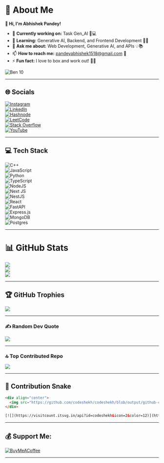 # 💫 About Me  
**👋 Hi, I'm Abhishek Pandey!**  

- 🔭 **Currently working on:** Task Gen_AI 🧠💻  
- 🌱 **Learning:** Generative AI, Backend, and Frontend Development 🤖🌐  
- 💬 **Ask me about:** Web Development, Generative AI, and APIs 💡📚  
- 📫 **How to reach me:** [pandeyabhishek1518@gmail.com](mailto:pandeyabhishek1518@gmail.com) 📩  
- ⚡ **Fun fact:** I love to box and work out! 🥊💪  

![Ben 10](https://media.tenor.com/Frh4MuD0A_UAAAAC/ben10-alien-x.gif)  

---

## 🌐 Socials  
[![Instagram](https://img.shields.io/badge/Instagram-%23E4405F.svg?logo=Instagram&logoColor=white)](https://www.instagram.com/codeshekh/)  
[![LinkedIn](https://img.shields.io/badge/LinkedIn-%230077B5.svg?logo=linkedin&logoColor=white)](https://www.linkedin.com/in/abhishek-pandey-272a882a9/)  
[![Hashnode](https://img.shields.io/badge/Hashnode-%232962FF.svg?logo=hashnode&logoColor=white)](https://hashnode.com/@codeshek)  
[![LeetCode](https://img.shields.io/badge/LeetCode-%23FFA116.svg?logo=LeetCode&logoColor=white)](https://leetcode.com/codeshek/)  
[![Stack Overflow](https://img.shields.io/badge/-Stackoverflow-FE7A16?logo=stack-overflow&logoColor=white)](https://stackoverflow.com/users/28445784/codeshek)  
[![YouTube](https://img.shields.io/badge/YouTube-%23FF0000.svg?logo=YouTube&logoColor=white)](https://www.youtube.com/@codeshek)  

---

## 💻 Tech Stack  
![C++](https://img.shields.io/badge/c++-%2300599C.svg?style=flat&logo=c%2B%2B&logoColor=white)  
![JavaScript](https://img.shields.io/badge/javascript-%23323330.svg?style=flat&logo=javascript&logoColor=%23F7DF1E)  
![Python](https://img.shields.io/badge/python-3670A0?style=flat&logo=python&logoColor=ffdd54)  
![TypeScript](https://img.shields.io/badge/typescript-%23007ACC.svg?style=flat&logo=typescript&logoColor=white)  
![NodeJS](https://img.shields.io/badge/node.js-6DA55F?style=flat&logo=node.js&logoColor=white)  
![Next JS](https://img.shields.io/badge/Next-black?style=flat&logo=next.js&logoColor=white)  
![NestJS](https://img.shields.io/badge/nestjs-%23E0234E.svg?style=flat&logo=nestjs&logoColor=white)  
![React](https://img.shields.io/badge/react-%2320232a.svg?style=flat&logo=react&logoColor=%2361DAFB)  
![FastAPI](https://img.shields.io/badge/FastAPI-005571?style=flat&logo=fastapi)  
![Express.js](https://img.shields.io/badge/express.js-%23404d59.svg?style=flat&logo=express&logoColor=%2361DAFB)  
![MongoDB](https://img.shields.io/badge/MongoDB-%234ea94b.svg?style=flat&logo=mongodb&logoColor=white)  
![Postgres](https://img.shields.io/badge/postgres-%23316192.svg?style=flat&logo=postgresql&logoColor=white)  

---

# 📊 GitHub Stats  
![](https://github-readme-stats.vercel.app/api?username=codeshekh&theme=graywhite&hide_border=true&include_all_commits=false&count_private=false)  
![](https://github-readme-streak-stats.herokuapp.com/?user=codeshekh&theme=graywhite&hide_border=true)  
![](https://github-readme-stats.vercel.app/api/top-langs/?username=codeshekh&theme=graywhite&hide_border=true&include_all_commits=false&count_private=false&layout=compact)  

---

## 🏆 GitHub Trophies  
![](https://github-profile-trophy.vercel.app/?username=codeshekh&theme=dracula&no-frame=true&no-bg=true&margin-w=4)  

---

### ✍️ Random Dev Quote  
![](https://quotes-github-readme.vercel.app/api?type=horizontal&theme=dark)  

---

### 🔝 Top Contributed Repo  
![](https://github-contributor-stats.vercel.app/api?username=codeshekh&limit=5&theme=default&combine_all_yearly_contributions=true)  

---

## 🐍 Contribution Snake  
```html
<div align="center">
  <img src="https://github.com/codeshekh/codeshekh/blob/output/github-contribution-grid-snake.svg" alt="snake animation" />
</div>

[![](https://visitcount.itsvg.in/api?id=codeshekh&icon=2&color=12)](https://visitcount.itsvg.in)
```
---

## 💰 Support Me:
[![BuyMeACoffee](https://img.shields.io/badge/Buy%20Me%20a%20Coffee-ffdd00?style=for-the-badge&logo=buy-me-a-coffee&logoColor=black)](https://buymeacoffee.com/codeshek)

---
